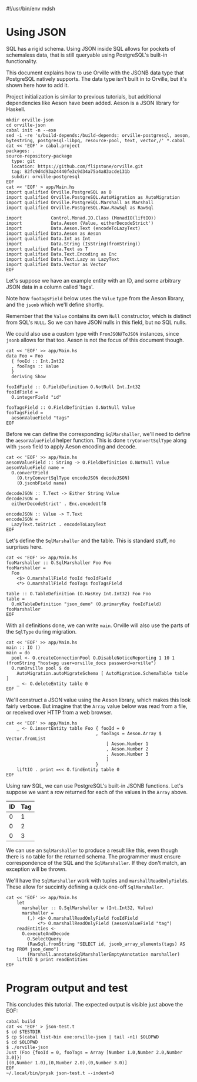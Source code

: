 #!/usr/bin/env mdsh

# Using JSON

SQL has a rigid schema. Using JSON inside SQL allows for pockets of schemaless
data, that is still queryable using PostgreSQL's built-in functionality.

This document explains how to use Orville with the JSONB data type that
PostgreSQL natively supports. The data type isn't built in to Orville, but it's
shown here how to add it.

Project initialization is similar to previous tutorials, but additional
dependencies like Aeson have been added. Aeson is a JSON library for Haskell.

```shell
mkdir orville-json
cd orville-json
cabal init -n --exe
sed -i -re 's/build-depends:/build-depends: orville-postgresql, aeson, bytestring, postgresql-libpq, resource-pool, text, vector,/' *.cabal
cat << 'EOF' > cabal.project
packages: .
source-repository-package
  type: git
  location: https://github.com/flipstone/orville.git
  tag: 82fc9d4d93a24440fe3c9d34a75a4a83acde131b
  subdir: orville-postgresql
EOF
cat << 'EOF' > app/Main.hs
import qualified Orville.PostgreSQL as O
import qualified Orville.PostgreSQL.AutoMigration as AutoMigration
import qualified Orville.PostgreSQL.Marshall as Marshall
import qualified Orville.PostgreSQL.Raw.RawSql as RawSql

import           Control.Monad.IO.Class (MonadIO(liftIO))
import           Data.Aeson (Value, eitherDecodeStrict')
import           Data.Aeson.Text (encodeToLazyText)
import qualified Data.Aeson as Aeson
import qualified Data.Int as Int
import           Data.String (IsString(fromString))
import qualified Data.Text as T
import qualified Data.Text.Encoding as Enc
import qualified Data.Text.Lazy as LazyText
import qualified Data.Vector as Vector
EOF
```

Let's suppose we have an example entity with an ID, and some arbitrary JSON
data in a column called 'tags'.

Note how `fooTagsField` below uses the `Value` type from the Aeson library, and the
`jsonb` which we'll define shortly.

Remember that the `Value` contains its own `Null` constructor, which is
distinct from SQL's `NULL`. So we can have JSON nulls in this field, but no SQL
nulls.

We could also use a custom type with `FromJSON`/`ToJSON` instances, since
`jsonb` allows for that too. Aeson is not the focus of this document though.

```shell
cat << 'EOF' >> app/Main.hs
data Foo = Foo
  { fooId :: Int.Int32
  , fooTags :: Value
  }
  deriving Show

fooIdField :: O.FieldDefinition O.NotNull Int.Int32
fooIdField =
  O.integerField "id"

fooTagsField :: O.FieldDefinition O.NotNull Value
fooTagsField =
  aesonValueField "tags"
EOF
```

Before we can define the corresponding `SqlMarshaller`, we'll need to define the
`aesonValueField` helper function. This is done `tryConvertSqlType` along with
`jsonb` field to apply Aeson encoding and decode.

```shell
cat << 'EOF' >> app/Main.hs
aesonValueField :: String -> O.FieldDefinition O.NotNull Value
aesonValueField name =
  O.convertField
    (O.tryConvertSqlType encodeJSON decodeJSON)
    (O.jsonbField name)

decodeJSON :: T.Text -> Either String Value
decodeJSON =
  eitherDecodeStrict' . Enc.encodeUtf8

encodeJSON :: Value -> T.Text
encodeJSON =
  LazyText.toStrict . encodeToLazyText
EOF
```

Let's define the `SqlMarshaller` and the table. This is standard stuff, no
surprises here.

```shell
cat << 'EOF' >> app/Main.hs
fooMarshaller :: O.SqlMarshaller Foo Foo
fooMarshaller =
  Foo
    <$> O.marshallField fooId fooIdField
    <*> O.marshallField fooTags fooTagsField

table :: O.TableDefinition (O.HasKey Int.Int32) Foo Foo
table =
  O.mkTableDefinition "json_demo" (O.primaryKey fooIdField) fooMarshaller
EOF
```

With all definitions done, we can write `main`. Orville will also use the parts
of the `SqlType` during migration.

```shell
cat << 'EOF' >> app/Main.hs
main :: IO ()
main = do
  pool <- O.createConnectionPool O.DisableNoticeReporting 1 10 1 (fromString "host=pg user=orville_docs password=orville")
  O.runOrville pool $ do
    AutoMigration.autoMigrateSchema [ AutoMigration.SchemaTable table ]
    _ <- O.deleteEntity table 0
EOF
```

We'll construct a JSON value using the Aeson library, which makes this look
fairly verbose. But imagine that the `Array` value below was read from a file,
or received over HTTP from a web browser.

```shell
cat << 'EOF' >> app/Main.hs
    _ <- O.insertEntity table Foo { fooId = 0
                                  , fooTags = Aeson.Array $ Vector.fromList
                                      [ Aeson.Number 1
                                      , Aeson.Number 2
                                      , Aeson.Number 3
                                      ]
                                  }
    liftIO . print =<< O.findEntity table 0
EOF
```

Using raw SQL, we can use PostgreSQL's built-in JSONB functions. Let's suppose
we want a row returned for each of the values in the `Array` above.

| ID | Tag |
| -- | --- |
| 0  | 1   |
| 0  | 2   |
| 0  | 3   |

We can use an `SqlMarshaller` to produce a result like this, even though there
is no table for the returned schema. The programmer must ensure correspondence
of the SQL and the `SqlMarshaller`. If they don't match, an exception will be
thrown.

We'll have the `SqlMarshaller` work with tuples and `marshallReadOnlyField`s.
These allow for succintly defining a quick one-off `SqlMarshaller`.

```shell
cat << 'EOF' >> app/Main.hs
    let
      marshaller :: O.SqlMarshaller w (Int.Int32, Value)
      marshaller =
        (,) <$> O.marshallReadOnlyField fooIdField
            <*> O.marshallReadOnlyField (aesonValueField "tag")
    readEntities <-
      O.executeAndDecode
        O.SelectQuery
        (RawSql.fromString "SELECT id, jsonb_array_elements(tags) AS tag FROM json_demo")
        (Marshall.annotateSqlMarshallerEmptyAnnotation marshaller)
    liftIO $ print readEntities
EOF
```
# Program output and test

This concludes this tutorial. The expected output is visible just above the EOF:

```shell
cabal build
cat << 'EOF' > json-test.t
$ cd $TESTDIR
$ cp $(cabal list-bin exe:orville-json | tail -n1) $OLDPWD
$ cd $OLDPWD
$ ./orville-json
Just (Foo {fooId = 0, fooTags = Array [Number 1.0,Number 2.0,Number 3.0]})
[(0,Number 1.0),(0,Number 2.0),(0,Number 3.0)]
EOF
~/.local/bin/prysk json-test.t --indent=0
```
